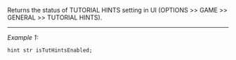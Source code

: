 Returns the status of TUTORIAL HINTS setting in UI (OPTIONS >> GAME >> GENERAL >> TUTORIAL HINTS).


---
*Example 1:*
```sqf
hint str isTutHintsEnabled;
```